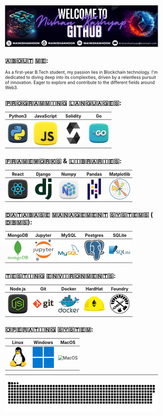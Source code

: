 <p align="center">
 <img src="Assets/Github Cover Page.png" alt="Cover Page"/>
</p>

## ​🇦​​🇧​​🇴​​🇺​​🇹​ ​🇲​​🇪​: 
As a first-year B.Tech student, my passion lies in Blockchain technology. I'm dedicated to diving deep into its complexities, driven by a relentless pursuit of innovation. Eager to explore and contribute to the different fields around Web3.

## ​🇵​​🇷​​🇴​​🇬​​🇷​​🇦​​🇲​​🇲​​🇮​​🇳​​🇬​ ​🇱​​🇦​​🇳​​🇬​​🇺​​🇦​​🇬​​🇪​​🇸​:
| Python3 | JavaScript | Solidity | Go |
|----------|----------|----------|----------|
|<img src="https://github.com/mainishanhoon/mainishanhoon/blob/main/Assets/Python.png" title="Python"  alt="Python" width="70" height="70"/>|<img src="https://github.com/mainishanhoon/mainishanhoon/blob/main/Assets/JavaScript.png" title="JavaScript" alt="JavaScript" width="85" height="85"/>|<img src="https://github.com/devicons/devicon/blob/master/icons/solidity/solidity-original.svg" title="Solidity" alt="Solidity" width="70" height="70"/>|<img src="https://github.com/mainishanhoon/mainishanhoon/blob/main/Assets/Golang.png" title="Golang" alt="Golang" width="70" height="70"/>|


## ​🇫​​🇷​​🇦​​🇲​​🇪​​🇼​​🇴​​🇷​​🇰​​🇸​ & ​🇱​​🇮​​🇧​​🇷​​🇦​​🇷​​🇮​​🇪​​🇸​:

| React | Django | Numpy | Pandas | Matplotlib |
|----------|----------|----------|----------|----------|
|<img src="https://github.com/mainishanhoon/mainishanhoon/blob/main/Assets/React.png" title="React" alt="React" width="70" height="70"/>|<img src="https://github.com/devicons/devicon/blob/master/icons/django/django-plain.svg" title="Django" alt="Django" width="70" height="70"/>|<img src="https://github.com/mainishanhoon/mainishanhoon/blob/main/Assets/NumPy.png" title="Numpy" alt="Numpy" width="70" height="70"/>|<img src="https://github.com/devicons/devicon/blob/master/icons/pandas/pandas-original.svg" title="Pandas" alt="Pandas" width="70" height="70"/>|<img src="https://github.com/devicons/devicon/blob/master/icons/matplotlib/matplotlib-original.svg" title="Matplotlib" alt="Matplotlib" width="70" height="70"/>|


## ​🇩​​🇦​​🇹​​🇦​​🇧​​🇦​​🇸​​🇪​ ​🇲​​🇦​​🇳​​🇦​​🇬​​🇪​​🇲​​🇪​​🇳​​🇹​ ​🇸​​🇾​​🇸​​🇹​​🇪​​🇲​​🇸​ (​🇩​​🇧​​🇲​​🇸​):

| MongoDB | Jupyter | MySQL | Postgres | SQLite |
|----------|----------|----------|----------|----------|
|<img src="https://github.com/devicons/devicon/blob/6910f0503efdd315c8f9b858234310c06e04d9c0/icons/mongodb/mongodb-plain-wordmark.svg" title="MongoDB" alt="MongoDB" width="70" height="70"/>|<img src="https://github.com/devicons/devicon/blob/master/icons/jupyter/jupyter-original-wordmark.svg" title="Jupiter" alt="Jupiter" width="70" height="70"/>|<img src="https://github.com/devicons/devicon/blob/master/icons/mysql/mysql-original-wordmark.svg" title="MySQL" alt="MySQL" width="70" height="70"/>|<img src="https://github.com/devicons/devicon/blob/master/icons/postgresql/postgresql-original.svg" title="pg" alt="pg" width="70" height="70"/>|<img src="https://github.com/devicons/devicon/blob/master/icons/sqlite/sqlite-original-wordmark.svg" title="SQLite" alt="SQLite" width="70" height="70"/>|


## 🇹​​🇪​​🇸​​🇹​​🇮​​🇳​​🇬​ ​🇪​​🇳​​🇻​​🇮​​🇷​​🇴​​🇳​​🇲​​🇪​​🇳​​🇹​​🇸​:

| Node.js | Git | Docker | HardHat | Foundry |
|----------|----------|----------|----------|----------|
|<img src="https://github.com/mainishanhoon/mainishanhoon/blob/main/Assets/Node.js.png" title="Node.js" alt="Node.js" width="70" height="70"/>|<img src="https://github.com/devicons/devicon/blob/master/icons/git/git-original-wordmark.svg" title="Git" alt="Git" width="70" height="70"/>|<img src="https://github.com/devicons/devicon/blob/master/icons/docker/docker-original-wordmark.svg" title="Docker" alt="Docker" width="70" height="70"/>|<img src="https://github.com/devicons/devicon/blob/master/icons/hardhat/hardhat-original.svg" title="Hardhat" alt="Hardhat" width="70" height="70"/>|<img src="https://github.com/foundry-rs/foundry/blob/master/.github/logo.png" title="Foundry" alt="Foundry" width="70" height="70"/>|


## 🇴​​🇵​​🇪​​🇷​​🇦​​🇹​​🇮​​🇳​​🇬​ ​🇸​​🇾​​🇸​​🇹​​🇪​​🇲​:

| Linux | Windows | MacOS |
|----------|----------|----------|
|<img src="https://github.com/devicons/devicon/blob/master/icons/linux/linux-original.svg" title="Linux" alt="Linux" width="70" height="70"/>|<img src="https://github.com/devicons/devicon/blob/master/icons/windows11/windows11-original.svg" title="Windows" alt="Windows" width="70" height="70"/>|<img src="https://static-00.iconduck.com/assets.00/macos-icon-1024x1024-szj3xvca.png" title="MacOS" alt="MacOS" width="70" height="70"/> |

---

<p align="center">
 <img width="1000" src="Assets/github-snake.svg" alt="Snake"/>
</p>
